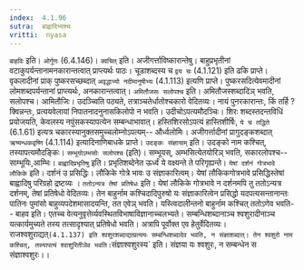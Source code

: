 ```yaml
---
index:  4.1.96
sutra:  बाह्वादिभ्यश्च
vritti:  nyasa
---
```


`बाहविः` इति। `ओर्गुणः` (6.4.146)।
`क्वचित्` इति। अजीगर्त्ताविष्कारान्तेषु। बाहुप्रभृतीनां वटाकुपर्यन्तानामनकारान्तत्वात् प्राप्त्यर्थः पाठः। चूडाशब्दस्य च `द्वय चः` (4.1.121) इति ढकि प्राप्ते। वृकलादीनां प्राक् पुष्करसच्छब्दात् `अवृद्धाभ्यो नदीमानुषीभ्यः` (4.1.113) इत्यणि प्राप्ते। पुष्करसदित्येवमादीनां लोमशब्दपर्यन्तानां प्राप्त्यर्थः, अनकारान्तत्वात्।
`अमितौजसः सलोपश्च` इति। अमितौजस्शब्दादिञ् भवति, सलोपश्च। आमितौजिः। उदञ्च्विति पठ्यते, तत्राञ्चतेर्धातोश्चकारो वेदितव्यः। नायं पुनरकारान्तः, किं तर्हि ? क्विन्नन्तः, प्रत्ययवेलायां निपातनादनुनासकिलोपो न भवति। उदीचोऽपत्यमौदञ्चिः। शिरः शब्दस्तदन्तविधिं प्रयोजयति, केवलस्य नपुंसकस्यापत्येन सम्बन्धाभावात्। हस्तिशिरसोऽपत्यं हास्तिशीर्षिः, `ये च तद्धिते` (6.1.61) इत्यत्र चकारस्यानुक्तसमुच्चलोम्नोऽपत्यम्-- और्ध्वलोमिः। अजीगर्त्तादीनां प्रागुदङ्कशब्दात् `ऋष्यन्धकवृष्णि` (4.1.114) इत्यादिनाणिबाधके प्राप्ते। `उदङ्कः संज्ञायाम्` इति। उदङ्को नाम कश्चित्, तस्यापत्यमौदङ्किः। `सम्भूयोऽम्भसोः सलोपश्च` (इति)। सम्भूयस्, अम्भसित्येतयोरिञ् भवति, सकारलोपश्च-- साम्भूयिः,आम्भिः। `बाह्वादिप्रभृतिषु` इति। प्रभृतिशब्देनेत ऊर्ध्वं ये वक्ष्यन्ते ते परिगृह्यन्ते। `येषां दर्शनं गोत्रभावे लौकिके` इति। दर्शनं उ प्रसिद्धिः। लौकिके गोत्रे भावः उ संज्ञाकारित्वम्। येषां लौकिकगोत्रभावे प्रसिद्धिस्तेषां बाह्वादिषु परिग्रहो द्रष्टव्यः । `ततोऽन्यत्र तेषां प्रतिषेधः` इति। येषां लौकिके गोत्रभावे न दर्शनमपि तु ततोऽन्यत्र दर्शनम्, तेषां प्रतिषेधो वेदितव्यः। तेन बाहुर्नाम कश्चिदादिपुरुषो यः संज्ञाकारित्वेन प्रसिद्धो यदपत्यसन्तानान्तः पातिनः पुमांसो बाहुव्यपदेशमासादयन्ति, तत एवेञ् भवति। यस्त्विदालीन्तनो बाहुर्नाम कश्चित् ततोऽणेव भवति-- बाहव इति। एतच्च वेत्यनुवृत्तेर्व्यवस्थितविभाषाविज्ञानाच्चलभ्यते। सम्बन्धिशब्दानाञ्च श्वशुरादीनाञ्च यत्कार्यमुच्यते तस्य तत्सादृश्यात् प्रतिषेधो भवति। अत्रापि पूर्वोक्त एव हेतुर्वेदितव्यः। राजश्वशुराद्यत्` (4.1.137) इति श्वशुरशब्दाद्यत्प्रत्ययः सम्बन्धिशब्दादेव भवति, न संज्ञाशब्दात्। तेन श्वशुरो नाम कश्चित्, तस्यापत्यं श्वाशुरितीञेव भवति। `संज्ञाश्वशुरस्य` इति। संज्ञया यः श्वशुरः, न सम्बन्धेन स संज्ञाश्वशुरः।।

